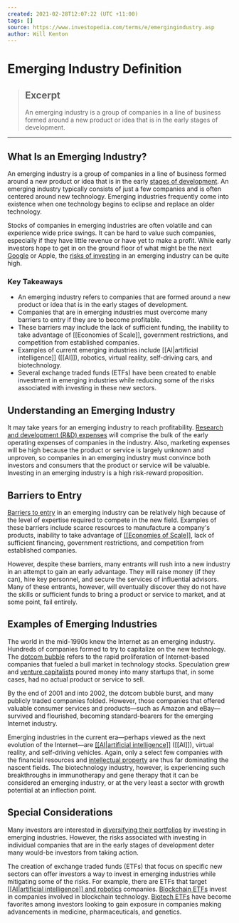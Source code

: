 ```yaml
---
created: 2021-02-28T12:07:22 (UTC +11:00)
tags: []
source: https://www.investopedia.com/terms/e/emergingindustry.asp
author: Will Kenton
---
```


# Emerging Industry Definition

> ## Excerpt
> An emerging industry is a group of companies in a line of business formed around a new product or idea that is in the early stages of development.

---
## What Is an Emerging Industry?

An emerging industry is a group of companies in a line of business formed around a new product or idea that is in the early [stages of development](https://www.investopedia.com/terms/d/developmentstage.asp). An emerging industry typically consists of just a few companies and is often centered around new technology. Emerging industries frequently come into existence when one technology begins to eclipse and replace an older technology.

Stocks of companies in emerging industries are often volatile and can experience wide price swings. It can be hard to value such companies, especially if they have little revenue or have yet to make a profit. While early investors hope to get in on the ground floor of what might be the next [Google](https://www.investopedia.com/articles/personal-finance/042415/story-behind-googles-success.asp) or Apple, the [risks of investing](https://www.investopedia.com/financial-edge/0812/5-investing-risk-factors-and-how-to-avoid-them.aspx) in an emerging industry can be quite high.

### Key Takeaways

-   An emerging industry refers to companies that are formed around a new product or idea that is in the early stages of development.
-   Companies that are in emerging industries must overcome many barriers to entry if they are to become profitable.
-   These barriers may include the lack of sufficient funding, the inability to take advantage of [[Economies of Scale]], government restrictions, and competition from established companies.
-   Examples of current emerging industries include [[AI|artificial intelligence]] ([[AI]]), robotics, virtual reality, self-driving cars, and biotechnology.
-   Several exchange traded funds (ETFs) have been created to enable investment in emerging industries while reducing some of the risks associated with investing in these new sectors.

## Understanding an Emerging Industry

It may take years for an emerging industry to reach profitability. [Research and development (R&D) expenses](https://www.investopedia.com/terms/r/research-and-development-expenses.asp) will comprise the bulk of the early operating expenses of companies in the industry. Also, marketing expenses will be high because the product or service is largely unknown and unproven, so companies in an emerging industry must convince both investors and consumers that the product or service will be valuable. Investing in an emerging industry is a high risk-reward proposition.

## Barriers to Entry

[Barriers to entry](https://www.investopedia.com/terms/b/barrierstoentry.asp) in an emerging industry can be relatively high because of the level of expertise required to compete in the new field. Examples of these barriers include scarce resources to manufacture a company's products, inability to take advantage of [[[Economies of Scale]]](https://www.investopedia.com/terms/e/economiesofscale.asp), lack of sufficient financing, government restrictions, and competition from established companies.

However, despite these barriers, many entrants will rush into a new industry in an attempt to gain an early advantage. They will raise money (if they can), hire key personnel, and secure the services of influential advisors. Many of these entrants, however, will eventually discover they do not have the skills or sufficient funds to bring a product or service to market, and at some point, fail entirely.

## Examples of Emerging Industries

The world in the mid-1990s knew the Internet as an emerging industry. Hundreds of companies formed to try to capitalize on the new technology. The [dotcom bubble](https://www.investopedia.com/terms/d/dotcom-bubble.asp) refers to the rapid proliferation of Internet-based companies that fueled a bull market in technology stocks. Speculation grew and [venture capitalists](https://www.investopedia.com/terms/v/venturecapitalist.asp) poured money into many startups that, in some cases, had no actual product or service to sell.

By the end of 2001 and into 2002, the dotcom bubble burst, and many publicly traded companies folded. However, those companies that offered valuable consumer services and products—such as Amazon and eBay—survived and flourished, becoming standard-bearers for the emerging Internet industry.

Emerging industries in the current era—perhaps viewed as the next evolution of the Internet—are [[[AI|artificial intelligence]]](https://www.investopedia.com/terms/a/artificial-intelligence-[[AI]].asp) ([[AI]]), virtual reality, and self-driving vehicles. Again, only a select few companies with the financial resources and [intellectual property](https://www.investopedia.com/terms/i/intellectualproperty.asp) are thus far dominating the nascent fields. The biotechnology industry, however, is experiencing such breakthroughs in immunotherapy and gene therapy that it can be considered an emerging industry, or at the very least a sector with growth potential at an inflection point.

## Special Considerations

Many investors are interested in [diversifying their portfolios](https://www.investopedia.com/articles/basics/05/diversification.asp) by investing in emerging industries. However, the risks associated with investing in individual companies that are in the early stages of development deter many would-be investors from taking action.

The creation of exchange traded funds (ETFs) that focus on specific new sectors can offer investors a way to invest in emerging industries while mitigating some of the risks. For example, there are ETFs that target [[[AI|artificial intelligence]] and robotics](https://www.investopedia.com/investing/top-etfs-capitalizing-artificial-intelligence/) companies. [Blockchain ETFs](https://www.investopedia.com/news/3-blockchain-etfs-buy-2018/) invest in companies involved in blockchain technology. [Biotech ETFs](https://www.investopedia.com/articles/investing/081415/top-3-biotech-etfs.asp) have become favorites among investors looking to gain exposure in companies making advancements in medicine, pharmaceuticals, and genetics.
